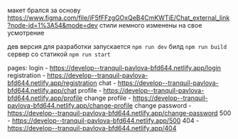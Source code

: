 макет брался за основу https://www.figma.com/file/jF5fFFzgGOxQeB4CmKWTiE/Chat_external_link?node-id=1%3A54&mode=dev стили немного изменены на свое усмотрение

дев версия для разработки запускается `npm run dev`
билд `npm run build`
сервер со статикой `npm run start`

pages:
login - https://develop--tranquil-pavlova-bfd644.netlify.app/login
registration - https://develop--tranquil-pavlova-bfd644.netlify.app/registration
chat - https://develop--tranquil-pavlova-bfd644.netlify.app/chat
profile - https://develop--tranquil-pavlova-bfd644.netlify.app/profile
change profile - https://develop--tranquil-pavlova-bfd644.netlify.app/change-profile
change password - https://develop--tranquil-pavlova-bfd644.netlify.app/change-password
500 - https://develop--tranquil-pavlova-bfd644.netlify.app/500
404 - https://develop--tranquil-pavlova-bfd644.netlify.app/404
